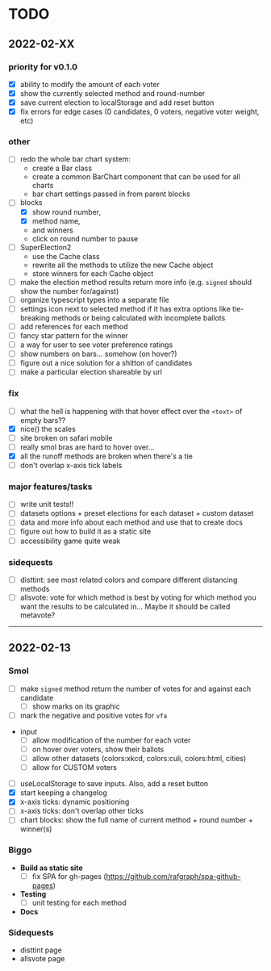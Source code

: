 # TODO
## 2022-02-XX
### priority for v0.1.0
 - [x] ability to modify the amount of each voter
 - [x] show the currently selected method and round-number 
 - [x] save current election to localStorage and add reset button
 - [x] fix errors for edge cases (0 candidates, 0 voters, negative voter weight, etc)

### other
 - [ ] redo the whole bar chart system:
    - create a Bar class
    - create a common BarChart component that can be used for all charts
    - bar chart settings passed in from parent blocks
 - [ ] blocks
    - [x] show round number, 
    - [x] method name, 
    - and winners
    - click on round number to pause
 - [ ] SuperElection2
    - use the Cache class 
    - rewrite all the methods to utilize the new Cache object
    - store winners for each Cache object
 - [ ] make the election method results return more info (e.g. `signed` should show the number for/against)
 - [ ] organize typescript types into a separate file
 - [ ] settings icon next to selected method if it has extra options like tie-breaking methods or being calculated with incomplete ballots
 - [ ] add references for each method
 - [ ] fancy star pattern for the winner 
 - [ ] a way for user to see voter preference ratings 
 - [ ] show numbers on bars... somehow (on hover?)
 - [ ] figure out a nice solution for a shitton of candidates 
 - [ ] make a particular election shareable by url

### fix
 - [ ] what the hell is happening with that hover effect over the `<text>` of empty bars??
 - [x] nice() the scales
 - [ ] site broken on safari mobile
 - [ ] really smol bras are hard to hover over... 
 - [x] all the runoff methods are broken when there's a tie
 - [ ] don't overlap x-axis tick labels

### major features/tasks
 - [ ] write unit tests!!
 - [ ] datasets options + preset elections for each dataset + custom dataset
 - [ ] data and more info about each method and use that to create docs
 - [ ] figure out how to build it as a static site
 - [ ] accessibility game quite weak

### sidequests
 - [ ] disttint: see most related colors and compare different distancing methods
 - [ ] allsvote: vote for which method is best by voting for which method you want the results to be calculated in... Maybe it should be called metavote?

---

## 2022-02-13
### Smol
 - [ ] make `signed` method return the number of votes for and against each candidate
   - [ ] show marks on its graphic
 - [ ] mark the negative and positive votes for `vfa` 
 - input
   - [ ] allow modification of the number for each voter
   - [ ] on hover over voters, show their ballots
   - [ ] allow other datasets (colors:xkcd, colors:culi, colors:html, cities)
   - [ ] allow for CUSTOM voters
 - [ ] useLocalStorage to save inputs. Also, add a reset button
 - [x] start keeping a changelog
 - [x] x-axis ticks: dynamic positioning 
 - [ ] x-axis ticks: don't overlap other ticks
 - [ ] chart blocks: show the full name of current method + round number + winner(s)

### Biggo 
 - **Build as static site**
   - [ ] fix SPA for gh-pages (https://github.com/rafgraph/spa-github-pages) 
 - **Testing**
   - [ ] unit testing for each method
 - **Docs**

### Sidequests
 - disttint page 
 - allsvote page